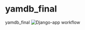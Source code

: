 # yamdb_final
yamdb_final
![Django-app workflow](https://github.com/sinitsynes/yamdb_final/actions/workflows/yamdb_workflow.yml/badge.svg)
